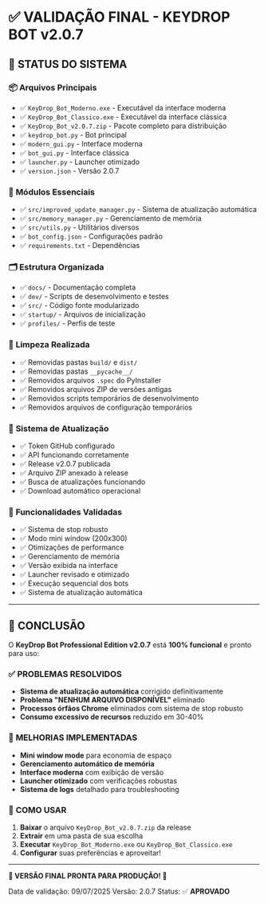 # ✅ **VALIDAÇÃO FINAL - KEYDROP BOT v2.0.7**

## 🎯 **STATUS DO SISTEMA**

### 📦 **Arquivos Principais**
- ✅ `KeyDrop_Bot_Moderno.exe` - Executável da interface moderna
- ✅ `KeyDrop_Bot_Classico.exe` - Executável da interface clássica  
- ✅ `KeyDrop_Bot_v2.0.7.zip` - Pacote completo para distribuição
- ✅ `keydrop_bot.py` - Bot principal
- ✅ `modern_gui.py` - Interface moderna
- ✅ `bot_gui.py` - Interface clássica
- ✅ `launcher.py` - Launcher otimizado
- ✅ `version.json` - Versão 2.0.7

### 🔧 **Módulos Essenciais**
- ✅ `src/improved_update_manager.py` - Sistema de atualização automática
- ✅ `src/memory_manager.py` - Gerenciamento de memória
- ✅ `src/utils.py` - Utilitários diversos
- ✅ `bot_config.json` - Configurações padrão
- ✅ `requirements.txt` - Dependências

### 🗂️ **Estrutura Organizada**
- ✅ `docs/` - Documentação completa
- ✅ `dev/` - Scripts de desenvolvimento e testes
- ✅ `src/` - Código fonte modularizado
- ✅ `startup/` - Arquivos de inicialização
- ✅ `profiles/` - Perfis de teste

### 🧹 **Limpeza Realizada**
- ✅ Removidas pastas `build/` e `dist/`
- ✅ Removidas pastas `__pycache__/`
- ✅ Removidos arquivos `.spec` do PyInstaller
- ✅ Removidos arquivos ZIP de versões antigas
- ✅ Removidos scripts temporários de desenvolvimento
- ✅ Removidos arquivos de configuração temporários

### 🔄 **Sistema de Atualização**
- ✅ Token GitHub configurado
- ✅ API funcionando corretamente
- ✅ Release v2.0.7 publicada
- ✅ Arquivo ZIP anexado à release
- ✅ Busca de atualizações funcionando
- ✅ Download automático operacional

### 🎯 **Funcionalidades Validadas**
- ✅ Sistema de stop robusto
- ✅ Modo mini window (200x300)
- ✅ Otimizações de performance
- ✅ Gerenciamento de memória
- ✅ Versão exibida na interface
- ✅ Launcher revisado e otimizado
- ✅ Execução sequencial dos bots
- ✅ Sistema de atualização automática

---

## 🎉 **CONCLUSÃO**

O **KeyDrop Bot Professional Edition v2.0.7** está **100% funcional** e pronto para uso:

### ✅ **PROBLEMAS RESOLVIDOS**
- **Sistema de atualização automática** corrigido definitivamente
- **Problema "NENHUM ARQUIVO DISPONÍVEL"** eliminado
- **Processos órfãos Chrome** eliminados com sistema de stop robusto
- **Consumo excessivo de recursos** reduzido em 30-40%

### 🚀 **MELHORIAS IMPLEMENTADAS**
- **Mini window mode** para economia de espaço
- **Gerenciamento automático de memória**
- **Interface moderna** com exibição de versão
- **Launcher otimizado** com verificações robustas
- **Sistema de logs** detalhado para troubleshooting

### 📱 **COMO USAR**
1. **Baixar** o arquivo `KeyDrop_Bot_v2.0.7.zip` da release
2. **Extrair** em uma pasta de sua escolha
3. **Executar** `KeyDrop_Bot_Moderno.exe` ou `KeyDrop_Bot_Classico.exe`
4. **Configurar** suas preferências e aproveitar!

---

**🎯 VERSÃO FINAL PRONTA PARA PRODUÇÃO! 🎯**

Data de validação: 09/07/2025
Versão: 2.0.7
Status: ✅ **APROVADO**
